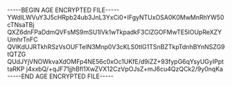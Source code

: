 -----BEGIN AGE ENCRYPTED FILE-----
YWdlLWVuY3J5cHRpb24ub3JnL3YxCi0+IFgyNTUxOSA0K0MwMnRhYW50cTNsaTBj
QXZ6dnFPaDdmQVFsMS9mSU1lVk1wTkpadkF3ClZGOFMwTE5IOUpReXZYUmhrTnFC
QVlKdUJRTkhRSzVsOUFTelN3Mnp0V3cKLS0tIG1TSnBZTkpTdnhBYnNSZG9tQTZG
QUdJYjVNOWkvaXdOMFp4NE56c0xOc1UKfE/d9iZZ+93fypG6qYsyUGyIPpttaRKP
j4xxbQ/+qJF71jjhBfl1XwZVX12CzVpOJsZ+mJ6cu4QzQCk2/9y0nqKa
-----END AGE ENCRYPTED FILE-----

